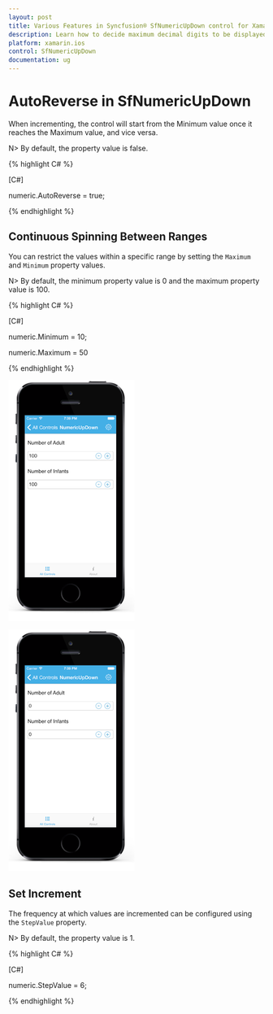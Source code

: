 ```yaml
---
layout: post
title: Various Features in Syncfusion® SfNumericUpDown control for Xamarin.iOS
description: Learn how to decide maximum decimal digits to be displayed, nullable value support, autoreverse, setting range and configuring step value in SfNumericUpDown
platform: xamarin.ios
control: SfNumericUpDown
documentation: ug
---
```

# AutoReverse in SfNumericUpDown

When incrementing, the control will start from the Minimum value once it reaches the Maximum value, and vice versa.

N> By default, the property value is false.

{% highlight C# %}

[C#]

numeric.AutoReverse = true;

{% endhighlight %}

## Continuous Spinning Between Ranges

You can restrict the values within a specific range by setting the `Maximum` and `Minimum` property values.

N> By default, the minimum property value is 0 and the maximum property value is 100.

{% highlight C# %}

[C#]

numeric.Minimum = 10;

numeric.Maximum = 50

{% endhighlight %}

![Display the SfNumericUpDown with maximum range](images/maximum.png)

![Display the SfNumericUpDown with minimum range](images/minimum.png)

## Set Increment

The frequency at which values are incremented can be configured using the `StepValue` property.

N> By default, the property value is 1.

{% highlight C# %}

[C#]

numeric.StepValue = 6;

{% endhighlight %}
